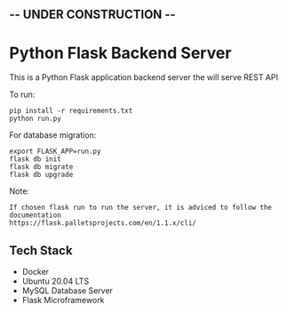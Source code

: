 ## -- UNDER CONSTRUCTION --

# Python Flask Backend Server

This is a Python Flask application backend server the will serve REST API

To run:
```
pip install -r requirements.txt
python run.py
```

For database migration:
```
export FLASK_APP=run.py
flask db init
flask db migrate
flask db upgrade
```

Note:
```
If chosen flask run to run the server, it is adviced to follow the documentation
https://flask.palletsprojects.com/en/1.1.x/cli/
```



## Tech Stack
- Docker
- Ubuntu 20.04 LTS
- MySQL Database Server
- Flask Microframework
